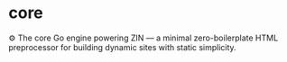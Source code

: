 # core
⚙️ The core Go engine powering ZIN — a minimal zero-boilerplate HTML preprocessor for building dynamic sites with static simplicity.
